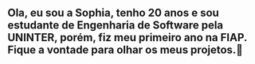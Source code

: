 ## Ola, eu sou a Sophia, tenho 20 anos e sou estudante de Engenharia de Software pela UNINTER, porém, fiz meu primeiro ano na FIAP. Fique a vontade para olhar os meus projetos.👋


<!--
**SophiaNCM/SophiaNCM** is a ✨ _special_ ✨ repository because its `README.md` (this file) appears on your GitHub profile.

Here are some ideas to get you started:

- 🔭 I’m currently working on ...
- 🌱 I’m currently learning ...
- 👯 I’m looking to collaborate on ...
- 🤔 I’m looking for help with ...
- 💬 Ask me about ...
- 📫 How to reach me: ...
- 😄 Pronouns: ...
- ⚡ Fun fact: ...
-->
